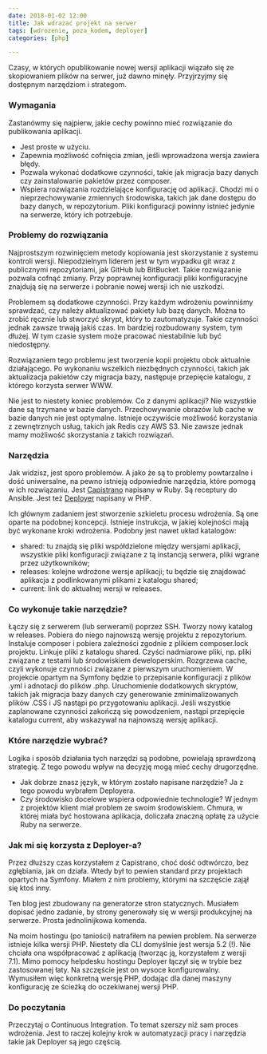 ```yaml
---
date: 2018-01-02 12:00
title: Jak wdrażać projekt na serwer
tags: [wdrozenie, poza_kodem, deployer]
categories: [php]

---
```

Czasy, w których opublikowanie nowej wersji aplikacji wiązało się ze skopiowaniem plików na serwer, 
już dawno minęły. Przyjrzyjmy się dostępnym narzędziom i strategom.
<!-- more -->

### Wymagania

Zastanówmy się najpierw, jakie cechy powinno mieć rozwiązanie do publikowania aplikacji.

- Jest proste w użyciu.
- Zapewnia możliwość cofnięcia zmian, jeśli wprowadzona wersja zawiera błędy.
- Pozwala wykonać dodatkowe czynności, takie jak migracja bazy danych czy zainstalowanie pakietów przez composer.
- Wspiera rozwiązania rozdzielające konfigurację od aplikacji. Chodzi mi o nieprzechowywanie zmiennych środowiska, 
takich jak dane dostępu do bazy danych, w repozytorium. Pliki konfiguracji powinny istnieć jedynie 
na serwerze, który ich potrzebuje.

### Problemy do rozwiązania

Najprostszym rozwinięciem metody kopiowania jest skorzystanie z systemu kontroli wersji. 
Niepodzielnym liderem jest w tym wypadku git wraz z publicznymi repozytoriami, jak GitHub lub BitBucket. 
Takie rozwiązanie pozwala cofnąć zmiany. Przy poprawnej konfiguracji pliki konfiguracyjne znajdują się 
na serwerze i pobranie nowej wersji ich nie uszkodzi.

Problemem są dodatkowe czynności. Przy każdym wdrożeniu powinniśmy sprawdzać, czy należy aktualizować 
pakiety lub bazę danych. Można to zrobić ręcznie lub stworzyć skrypt, który to zautomatyzuje. 
Takie czynności jednak zawsze trwają jakiś czas. Im bardziej rozbudowany system, tym dłużej. 
W tym czasie system może pracować niestabilnie lub być niedostępny.

Rozwiązaniem tego problemu jest tworzenie kopii projektu obok aktualnie działającego. Po wykonaniu 
wszelkich niezbędnych czynności, takich jak aktualizacja pakietów czy migracja bazy, następuje przepięcie 
katalogu, z którego korzysta serwer WWW.

Nie jest to niestety koniec problemów. Co z danymi aplikacji? Nie wszystkie dane są trzymane w bazie danych. 
Przechowywanie obrazów lub cache w bazie danych nie jest optymalne. Istnieje oczywiście możliwość korzystania 
z zewnętrznych usług, takich jak Redis czy AWS S3. Nie zawsze jednak mamy możliwość skorzystania z takich rozwiązań.

### Narzędzia

Jak widzisz, jest sporo problemów. A jako że są to problemy powtarzalne i dość uniwersalne, 
na pewno istnieją odpowiednie narzędzia, które pomogą w ich rozwiązaniu. Jest [Capistrano](http://capistranorb.com/) 
napisany w Ruby. Są receptury do Ansible. Jest też [Deployer](https://deployer.org/) napisany w PHP.

Ich głównym zadaniem jest stworzenie szkieletu procesu wdrożenia. Są one oparte na podobnej koncepcji. 
Istnieje instrukcja, w jakiej kolejności mają być wykonane kroki wdrożenia. Podobny jest nawet układ katalogów:

- shared: tu znajdą się pliki współdzielone między wersjami aplikacji, wszystkie pliki konfiguracji związane 
z tą instancją serwera, pliki wgrane przez użytkowników;
- releases: kolejne wdrożone wersje aplikacji; tu będzie się znajdować aplikacja z podlinkowanymi 
plikami z katalogu shared;
- current: link do aktualnej wersji w releases.

### Co wykonuje takie narzędzie? 

Łączy się z serwerem (lub serwerami) poprzez SSH. Tworzy nowy katalog w releases. 
Pobiera do niego najnowszą wersję projektu z repozytorium. Instaluje composer i pobiera zależności 
zgodnie z plikiem composer.lock projektu. Linkuje pliki z katalogu shared. Czyści nadmiarowe pliki, 
np. pliki związane z testami lub środowiskiem deweloperskim. Rozgrzewa cache, czyli wykonuje czynności 
związane z pierwszym uruchomieniem. W projekcie opartym na Symfony będzie to przepisanie konfiguracji 
z plików .yml i adnotacji do plików .php.
Uruchomienie dodatkowych skryptów, takich jak migracja bazy danych czy generowanie 
zminimalizowanych plików .CSS i JS nastąpi po przygotowaniu aplikacji. Jeśli wszystkie zaplanowane czynności 
zakończą się powodzeniem, nastąpi przepięcie katalogu current, aby wskazywał na najnowszą wersję aplikacji.

### Które narzędzie wybrać?

Logika i sposób działania tych narzędzi są podobne, powielają sprawdzoną strategię. 
Z tego powodu wpływ na decyzję mogą mieć cechy drugorzędne.

- Jak dobrze znasz język, w którym zostało napisane narzędzie? Ja z tego powodu wybrałem Deployera.
- Czy środowisko docelowe wspiera odpowiednie technologie? W jednym z projektów klient miał 
problem ze swoim środowiskiem. Chmura, w której miała być hostowana aplikacja, doliczała znaczną opłatę 
za użycie Ruby na serwerze.

### Jak mi się korzysta z Deployer-a?

Przez dłuższy czas korzystałem z Capistrano, choć dość odtwórczo, bez zgłębiania, jak on działa. 
Wtedy był to pewien standard przy projektach opartych na Symfony. Miałem z nim problemy, którymi na szczęście 
zajął się ktoś inny.

Ten blog jest zbudowany na generatorze stron statycznych. Musiałem dopisać jedno zadanie, by strony generowały
 się w wersji produkcyjnej na serwerze. Prosta jednolinijkowa komenda.
 
Na moim hostingu (po taniości) natrafiłem na pewien problem. Na serwerze istnieje kilka wersji PHP. 
Niestety dla CLI domyślnie jest wersja 5.2 (!). Nie chciała ona współpracować z aplikacją 
(tworząc ją, korzystałem z wersji 7.1). Mimo pomocy helpdesku hostingu Deployer łączył się 
w trybie bez zastosowanej łaty. Na szczęście jest on wysoce konfigurowalny. Wymusiłem więc konkretną wersję PHP, 
dodając dla danej maszyny konfigurację ze ścieżką do oczekiwanej wersji PHP.

### Do poczytania

Przeczytaj o Continuous Integration. To temat szerszy niż sam proces wdrożenia. Jest to raczej kolejny 
krok w automatyzacji pracy i narzędzia takie jak Deployer są jego częścią.

